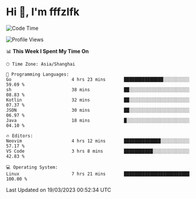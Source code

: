 # Hi 👋, I'm fffzlfk

<!--START_SECTION:waka-->
![Code Time](http://img.shields.io/badge/Code%20Time-113%20hrs%2040%20mins-blue)

![Profile Views](http://img.shields.io/badge/Profile%20Views-0-blue)

📊 **This Week I Spent My Time On** 

```text
🕑︎ Time Zone: Asia/Shanghai

💬 Programming Languages: 
Go                       4 hrs 23 mins       ███████████████░░░░░░░░░░   59.69 % 
sh                       38 mins             ██░░░░░░░░░░░░░░░░░░░░░░░   08.83 % 
Kotlin                   32 mins             ██░░░░░░░░░░░░░░░░░░░░░░░   07.37 % 
JSON                     30 mins             ██░░░░░░░░░░░░░░░░░░░░░░░   06.97 % 
Java                     18 mins             █░░░░░░░░░░░░░░░░░░░░░░░░   04.10 % 

🔥 Editors: 
Neovim                   4 hrs 12 mins       ██████████████░░░░░░░░░░░   57.17 % 
VS Code                  3 hrs 8 mins        ███████████░░░░░░░░░░░░░░   42.83 % 

💻 Operating System: 
Linux                    7 hrs 21 mins       █████████████████████████   100.00 % 
```


 Last Updated on 19/03/2023 00:52:34 UTC
<!--END_SECTION:waka-->

